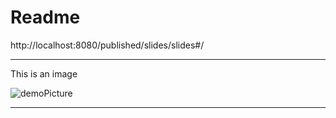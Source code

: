 # Readme

http://localhost:8080/published/slides/slides#/


---

This is an image

![demoPicture](/images/image.png)

---
